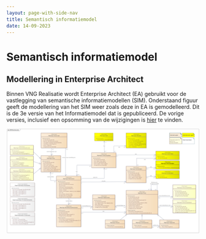 ```yaml
---
layout: page-with-side-nav
title: Semantisch informatiemodel
date: 14-09-2023
---
```


# Semantisch informatiemodel

## Modellering in Enterprise Architect
Binnen VNG Realisatie wordt Enterprise Architect (EA) gebruikt voor de vastlegging van semantische informatiemodellen (SIM). Onderstaand figuur geeft de modellering van het SIM weer zoals deze in EA is gemodelleerd.
Dit is de 3e versie van het Informatiemodel dat is gepubliceerd. De vorige versies, inclusief een opsomming van de wijzigingen is [hier](./semantisch_model_oud.md) te vinden.

<img src="assets/SIM_Klantinteracties_v003.png" alt="SIM in Enterprise Architect" width="1000"/>


